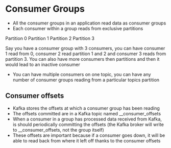# Consumer Groups
* All the consumer groups in an application read data as consumer groups
* Each consumer within a group reads from exclusive partitions

Partition 0 Partition 1 Partition 2 Partition 3

Say you have a consumer group with 3 consumers, you can have consumer 1 read from 0, consumer 2 read partition 1 and 2 and consumer 3 reads from partition 3. You can also have more consumers then partitions and then it would lead to an inactive consumer

* You can have multiple consumers on one topic, you can have any number of consumer groups reading from a particular topics partition

## Consumer offsets
* Kafka stores the offsets at which a consumer group has been reading
* The offsets committed are in a Kafka topic named __consumer_offsets
* When a consumer in a group has processed data received from Kafka, is should periodically committing the offsets (the Kafka broker will write to __consumer_offsets, not the group itself)
* These offsets are important because if a consumer goes down, it will be able to read back from where it left off thanks to the consumer offsets
